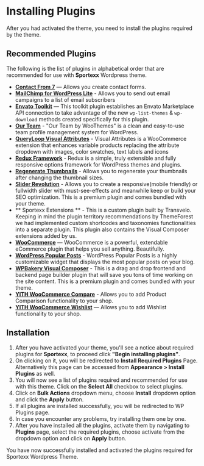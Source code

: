 # Installing Plugins

After you had activated the theme, you need to install the plugins required by the theme.

## Recommended Plugins

The following is the list of plugins in alphabetical order that are recommended for use with **Sportexx** Wordpress theme.

* **[Contact From 7](https://wordpress.org/plugins/contact-form-7/)** — Allows you create contact forms.
* **[MailChimp for WordPress Lite](https://wordpress.org/plugins/mailchimp-for-wp/)** - Allows you to send out email campaigns to a list of email subscribers
* **[Envato Toolkit](https://github.com/envato/envato-wordpress-toolkit)** — This toolkit plugin establishes an Envato Marketplace API connection to take advantage of the new `wp-list-themes` & `wp-download` methods created specifically for this plugin.
* **[Our Team](https://wordpress.org/plugins/our-team-by-woothemes/)** - "Our Team by WooThemes" is a clean and easy-to-use team profile management system for WordPress.
* **[QueryLoop Visual Attributes](http://codecanyon.net/item/visual-attributes-woocommerce-variable-products/7981304)** - Visual Attributes is a WooCommerce extension that enhances variable products replacing the attribute dropdown with images, color swatches, text labels and icons
* **[Redux Framework](https://wordpress.org/plugins/redux-framework/)** - Redux is a simple, truly extensible and fully responsive options framework for WordPress themes and plugins.
* **[Regenerate Thumbnails](https://wordpress.org/plugins/regenerate-thumbnails/)** - Allows you to regenerate your thumbnails after changing the thumbnail sizes.
* **[Slider Revolution](http://codecanyon.net/item/slider-revolution-responsive-wordpress-plugin/2751380/)** - Allows you to create a responsive(mobile friendly) or fullwidth slider with must-see-effects and meanwhile keep or build your SEO optimization. This is a premium plugin and comes bundled with your theme.
* ** Sportexx Extensions ** - This is a custom plugin built by Transvelo. Keeping in mind the plugin territory recommendations by ThemeForest we had implemented custom shortcodes and taxonomies functionalities into a separate plugin. This plugin also contains the Visual Composer extensions added by us.
* **[WooCommerce](https://wordpress.org/plugins/woocommerce/)** — WooCommerce is a powerful, extendable eCommerce plugin that helps you sell anything. Beautifully.
* **[WordPress Popular Posts](https://wordpress.org/plugins/wordpress-popular-posts/)** - WordPress Popular Posts is a highly customizable widget that displays the most popular posts on your blog.
* **[WPBakery Visual Composer](http://codecanyon.net/item/visual-composer-page-builder-for-wordpress/242431)** - This is a drag and drop frontend and backend page builder plugin that will save you tons of time working on the site content. This is a premium plugin and comes bundled with your theme.
* **[YITH WooCommerce Compare](https://wordpress.org/plugins/yith-woocommerce-compare/)** - Allows you to add Product Comparison functionality to your shop.
* **[YITH WooCommerce Wishlist](https://wordpress.org/plugins/yith-woocommerce-wishlist/)** — Allows you to add Wishlist functionality to your shop.

## Installation

1. After you have activated your theme, you'll see a notice about required plugins for **Sportexx**, to proceed click **"Begin installing plugins"**.
2. On clicking on it, you will be redirected to **Install Required Plugins** Page. Alternatively this page can be accessed from **Appearance > Install Plugins** as well.
3. You will now see a list of plugins required and recommended for use with this theme. Click on the **Select All** checkbox to select plugins.
4. Click on **Bulk Actions** dropdown menu, choose **Install** dropdown option and click the **Apply** button.
5. If all plugins are installed successfully, you will be redirected to WP Plugins page.
6. In case you encounter any problems, try installing them one by one.
7. After you have installed all the plugins, activate them by navigating to **Plugins** page, select the required plugins, choose activate from the dropdown option and click on **Apply** button.

You have now successfully installed and activated the plugins required for Sportexx Wordpress Theme.


